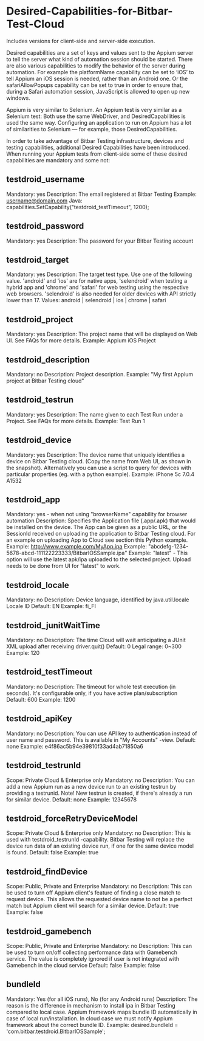 # Desired-Capabilities-for-Bitbar-Test-Cloud
Includes versions for client-side and server-side execution.

Desired capabilities are a set of keys and values sent to the Appium server to tell the server what kind of automation session should be started. There are also various capabilities to modify the behavior of the server during automation. For example the platformName capability can be set to ‘iOS’ to tell Appium an iOS session is needed, rather than an Android one. Or the safariAllowPopups capability can be set to true in order to ensure that, during a Safari automation session, JavaScript is allowed to open up new windows.

Appium is very similar to Selenium. An Appium test is very similar as a Selenium test: Both use the same WebDriver, and DesiredCapabilities is used the same way. Configuring an application to run on Appium has a lot of similarities to Selenium — for example, those DesiredCapabilities.

In order to take advantage of Bitbar Testing infrastructure, devices and testing capabilities, additional Desired Capabilities have been introduced. When running your Appium tests from client-side some of these desired capabilities are mandatory and some not:

## testdroid_username
Mandatory: yes
Description: The email registered at Bitbar Testing
Example: username@domain.com
Java: capabilities.SetCapability("testdroid_testTimeout", 1200);

## testdroid_password
Mandatory: yes
Description: The password for your Bitbar Testing account

## testdroid_target
Mandatory: yes
Description: The target test type. Use one of the following value. 'android' and 'ios' are for native apps, 'selendroid' when testing a hybrid app and 'chrome' and 'safari' for web testing using the respective web browsers. 'selendroid' is also needed for older devices with API strictly lower than 17.
Values: android | selendroid | ios | chrome | safari

## testdroid_project
Mandatory: yes
Description: The project name that will be displayed on Web UI. See FAQs for more details.
Example: Appium iOS Project

## testdroid_description
Mandatory: no
Description: Project description.
Example: "My first Appium project at Bitbar Testing cloud"

## testdroid_testrun
Mandatory: yes
Description: The name given to each Test Run under a Project. See FAQs for more details.
Example: Test Run 1

## testdroid_device
Mandatory: yes
Description: The device name that uniquely identifies a device on Bitbar Testing cloud. (Copy the name from Web UI, as shown in the snapshot). Alternatively you can use a script to query for devices with particular properties (eg. with a python example).
Example: iPhone 5c 7.0.4 A1532

## testdroid_app
Mandatory: yes - when not using "browserName" capability for browser automation
Description: Specifies the Application file (.app/.apk) that would be installed on the device. The App can be given as a public URL, or the SessionId received on uploading the application to Bitbar Testing cloud. For an example on uploading App to Cloud see section this Python example.
Example: http://www.example.com/MyApp.ipa
Example: "abcdefg-1234-5678-abcd-111122223333/BitbarIOSSample.ipa"
Example: "latest" - This option will use the latest apk/ipa uploaded to the selected project. Upload needs to  be done from UI for "latest" to work.

## testdroid_locale
Mandatory: no
Description: Device language, identified by java.util.locale Locale ID
Default: EN
Example: fi_FI

## testdroid_junitWaitTime
Mandatory: no
Description: The time Cloud will wait anticipating a JUnit XML upload after receiving driver.quit()
Default: 0
Legal range: 0~300
Example: 120

## testdroid_testTimeout
Mandatory: no
Description: The timeout for whole test execution (in seconds). It's configurable only, if you have active plan/subscription
Default: 600
Example: 1200

## testdroid_apiKey
Mandatory: no
Description: You can use API key to authentication instead of user name and password. This is available in "My Accounts" -view.
Default: none
Example: e4f86ac5b94e39810f33ad4ab71850a6

## testdroid_testrunId
Scope: Private Cloud & Enterprise only
Mandatory: no
Description: You can add a new Appium run as a new device run to an existing testrun by providing a testrunid. Note! New testrun is created, if there's already a run for similar device.
Default: none
Example: 12345678

## testdroid_forceRetryDeviceModel
Scope: Private Cloud & Enterprise only
Mandatory: no
Description: This is used with testdroid_testrunId -capability. Bitbar Testing will replace the device run data of an existing device run, if one for the same device model is found.
Default: false
Example: true

## testdroid_findDevice
Scope: Public, Private and Enterprise
Mandatory: no
Description: This can be used to turn off Appium client's feature of finding a close match to request device. This allows the requested device name to not be a perfect match but Appium client will search for a similar device.
Default: true
Example: false

## testdroid_gamebench
Scope: Public, Private and Enterprise
Mandatory: no
Description: This can be used to turn on/off collecting performance data with Gamebench service. 
The value is completely ignored if user is not integrated with Gamebench in the cloud service
Default: false
Example: false

## bundleId
Mandatory: Yes (for all iOS runs), No (for any Android runs)
Description: The reason is the difference in mechanism to install ipa in Bitbar Testing compared to local case. Appium framework maps bundle ID automatically in case of local run/installation. In cloud case we must notify Appium framework about the correct bundle ID.
Example: desired.bundleId = 'com.bitbar.testdroid.BitbarIOSSample';</pre>
